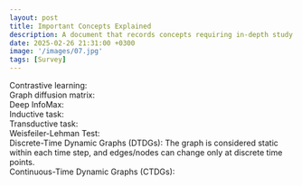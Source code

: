 ```yaml
---
layout: post
title: Important Concepts Explained
description: A document that records concepts requiring in-depth study.
date: 2025-02-26 21:31:00 +0300
image: '/images/07.jpg'
tags: [Survey]
---
```


Contrastive learning:  
Graph diffusion matrix:  
Deep InfoMax:  
Inductive task:  
Transductive task:  
Weisfeiler-Lehman Test:  
Discrete-Time Dynamic Graphs (DTDGs): The graph is considered static within each time step, and edges/nodes can change only at discrete time points.  
Continuous-Time Dynamic Graphs (CTDGs):  